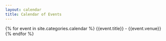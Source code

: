```yaml
---
layout: calendar
title: Calendar of Events
---
```


{% for event in site.categories.calendar %}
    {{event.title}} - {{event.venue}}
{% endfor %}

<div id="calendar"></div>
